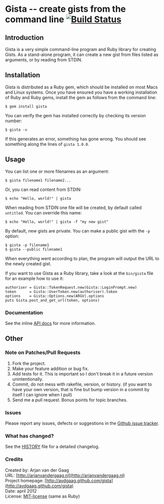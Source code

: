 # Gista -- create gists from the command line [![Build Status](https://secure.travis-ci.org/avdgaag/gista.png?branch=master)](http://travis-ci.org/avdgaag/gista)

## Introduction

Gista is a very simple command-line program and Ruby library for creating
Gists. As a stand-alone program, it can create a new gist from files listed as
arguments, or by reading from STDIN.

## Installation

Gista is distributed as a Ruby gem, which should be installed on most Macs and
Linux systems. Once you have ensured you have a working installation of Ruby
and Ruby gems, install the gem as follows from the command line:

    $ gem install gista

You can verify the gem has installed correctly by checking its version number:

    $ gista -v

If this generates an error, something has gone wrong. You should see something
along the lines of `gista 1.0.0`.

## Usage

You can list one or more filenames as an argument:

    $ gista filename1 filename2...

Or, you can read content from STDIN:

    $ echo "Hello, world!" | gista

When reading from STDIN one file will be created, by default called `untitled`.
You can override this name:

    $ echo "Hello, world!" | gista -f "my new gist"

By default, new gists are private. You can make a public gist with the `-p`
option:

    $ gista -p filename1
    $ gista --public filename1

When everything went according to plan, the program will output the URL to
the newly created gist.

If you want to use Gista as a Ruby library, take a look at the `bin/gista`
file for an example how to use it:

    authoriser = Gista::TokenRequest.new(Gista::LoginPrompt.new)
    token      = Gista::UserToken.new(authoriser).token
    options    = Gista::Options.new(ARGV).options
    puts Gista.post_and_get_url(token, options)

### Documentation

See the inline [API
docs](http://rubydoc.info/github/avdgaag/gista/master/frames) for more
information.

## Other

### Note on Patches/Pull Requests

1. Fork the project.
2. Make your feature addition or bug fix.
3. Add tests for it. This is important so I don't break it in a future version
   unintentionally.
4. Commit, do not mess with rakefile, version, or history. (if you want to have
   your own version, that is fine but bump version in a commit by itself I can
   ignore when I pull)
5. Send me a pull request. Bonus points for topic branches.

### Issues

Please report any issues, defects or suggestions in the [Github issue
tracker](https://github.com/avdgaag/gista/issues).

### What has changed?

See the [HISTORY](https://github.com/avdgaag/gista/blob/master/HISTORY.md) file
for a detailed changelog.

### Credits

Created by: Arjan van der Gaag  
URL: [http://arjanvandergaag.nl](http://arjanvandergaag.nl)  
Project homepage: [http://avdgaag.github.com/gista](http://avdgaag.github.com/gista)  
Date: april 2012  
License: [MIT-license](https://github.com/avdgaag/gista/blob/master/LICENSE) (same as Ruby)
